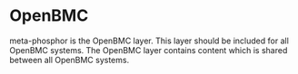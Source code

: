OpenBMC
================

meta-phosphor is the OpenBMC layer. This layer should be included for all
OpenBMC systems. The OpenBMC layer contains content which is shared between all
OpenBMC systems.
